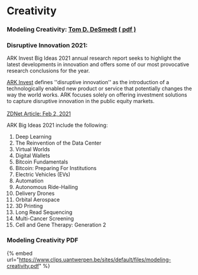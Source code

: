 # Creativity

### Modeling Creativity: [Tom D. DeSmedt](https://organisms.be) [( pdf ) ](creativity.md#modeling-creativity-pdf)

### Disruptive Innovation 2021:&#x20;

ARK Invest Big Ideas 2021 annual research report seeks to highlight the latest developments in innovation and offers some of our most provocative research conclusions for the year.

[ARK Invest](https://ark-invest.com) defines ''disruptive innovation'' as the introduction of a technologically enabled new product or service that potentially changes the way the world works. ARK focuses solely on offering investment solutions to capture disruptive innovation in the public equity markets.   \
\
[ZDNet Article: Feb 2, 2021](https://www.zdnet.com/article/disruptive-innovation-2021-these-15-big-ideas-are-most-likely-to-change-the-world/)

ARK Big Ideas 2021 include the following:

1. Deep Learning
2. The Reinvention of the Data Center
3. Virtual Worlds
4. Digital Wallets
5. Bitcoin Fundamentals
6. Bitcoin: Preparing For Institutions
7. Electric Vehicles (EVs)
8. Automation
9. Autonomous Ride-Hailing
10. Delivery Drones
11. Orbital Aerospace
12. 3D Printing
13. Long Read Sequencing
14. Multi-Cancer Screening
15. Cell and Gene Therapy: Generation 2

### Modeling Creativity PDF

{% embed url="https://www.clips.uantwerpen.be/sites/default/files/modeling-creativity.pdf" %}

